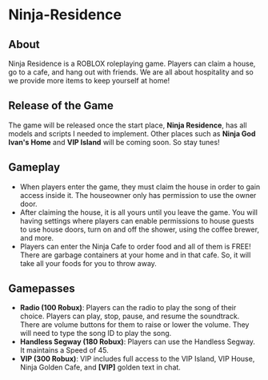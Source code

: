 # Ninja-Residence

## About

Ninja Residence is a ROBLOX roleplaying game. Players can claim a house, go to a cafe, and hang out with friends. We are all about hospitality and so we provide more items to keep yourself at home!

## Release of the Game
The game will be released once the start place, **Ninja Residence**, has all models and scripts I needed to implement. Other places such as **Ninja God Ivan's Home** and **VIP Island** will be coming soon. So stay tunes!

## Gameplay
- When players enter the game, they must claim the house in order to gain access inside it. The houseowner only has permission to use the owner door.
- After claiming the house, it is all yours until you leave the game. You will having settings where players can enable permissions to house guests to use house doors, turn on and off the shower, using the coffee brewer, and more.
- Players can enter the Ninja Cafe to order food and all of them is FREE! There are garbage containers at your home and in that cafe. So, it will take all your foods for you to throw away.

## Gamepasses
- **Radio (100 Robux)**: Players can the radio to play the song of their choice. Players can play, stop, pause, and resume the soundtrack. There are volume buttons for them to raise or lower the volume. They will need to type the song ID to play the song. 
- **Handless Segway (180 Robux)**: Players can use the Handless Segway. It maintains a Speed of 45.
- **VIP (300 Robux)**: VIP includes full access to the VIP Island, VIP House, Ninja Golden Cafe, and **[VIP]** golden text in chat.
